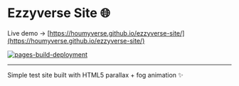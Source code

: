 # Ezzyverse Site 🌐  
Live demo → [https://houmyverse.github.io/ezzyverse-site/](https://houmyverse.github.io/ezzyverse-site/)

[![pages-build-deployment](https://github.com/houmyverse/ezzyverse-site/actions/workflows/pages/pages-build-deployment/badge.svg)](https://github.com/houmyverse/ezzyverse-site/actions/workflows/pages/pages-build-deployment)

---
Simple test site built with HTML5 parallax + fog animation ✨
